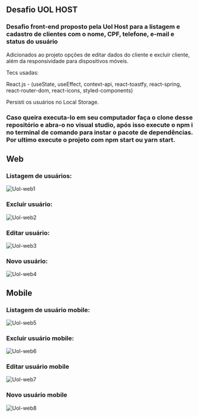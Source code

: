 ## Desafio UOL HOST

### Desafio front-end proposto pela Uol Host para a listagem e cadastro de clientes com o nome, CPF, telefone, e-mail e status do usuário

Adicionados ao projeto opções de editar dados do cliente e excluír cliente, além da responsividade para dispositivos móveis.

Tecs usadas: 

React.js - (useState, useEffect, context-api, react-toastfy, react-spring, react-router-dom, react-icons, styled-components)

Persisti os usuários no Local Storage.

### Caso queira executa-lo em seu computador faça o clone desse repositório e abra-o no visual studio, após isso execute o npm i no terminal de comando para instar o pacote de dependências. Por ultimo execute o projeto com npm start ou yarn start.

## Web

### Listagem de usuários:
![Uol-web1](https://user-images.githubusercontent.com/61561169/174183997-471025d7-e604-417c-912e-4eb3b976d1c0.png)

### Excluír usuário:
![Uol-web2](https://user-images.githubusercontent.com/61561169/174184777-9f69a179-0cf7-4585-8259-de16ceec3772.png)

### Editar usuário: 
![Uol-web3](https://user-images.githubusercontent.com/61561169/174184898-8fe61931-614d-4d3a-862e-d80e1d9a64d0.png)

### Novo usuário:
![Uol-web4](https://user-images.githubusercontent.com/61561169/174185040-dbb370ac-16fb-4f97-b7a1-e4df7f8c8123.png)

## Mobile

### Listagem de usuário mobile: 
![Uol-web5](https://user-images.githubusercontent.com/61561169/174185340-002890e8-0947-4688-971c-1f58b8a5cdfb.png)

### Excluir usuário mobile:
![Uol-web6](https://user-images.githubusercontent.com/61561169/174185463-d7580fdb-ab24-48fa-9343-974d70b4390b.png)

### Editar usuário mobile
![Uol-web7](https://user-images.githubusercontent.com/61561169/174185703-02791a8e-128c-4e86-aa8d-ee2031b65e3b.png)

### Novo usuário mobile
![Uol-web8](https://user-images.githubusercontent.com/61561169/174185955-5858bd74-ba7c-410f-b778-f749a3e46694.png)

